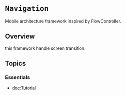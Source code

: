# ``Navigation``

Mobile architecture framework inspired by FlowController.

## Overview

this framework handle screen transition.

## Topics

### Essentials

- <doc:Tutorial>
